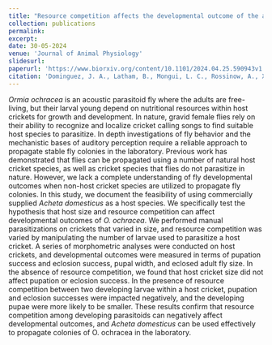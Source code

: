 ```yaml
---
title: "Resource competition affects the developmental outcome of the acoustic parasitoid fly *Ormia ochracea*"
collection: publications
permalink: 
excerpt: 
date: 30-05-2024
venue: 'Journal of Animal Physiology'
slidesurl:
paperurl: 'https://www.biorxiv.org/content/10.1101/2024.04.25.590943v1'
citation: 'Dominguez, J. A., Latham, B., Mongui, L. C., Rossinow, A., Xiong, Y., Schmidt, B. V., Vu, Q., Torres-Lopez, B. L., Henderson, P. A., Mason, A. C., & Lee, N. (2024). Resource competition affects the developmental outcome of the acoustic parasitoid flyOrmia ochracea. BioRxiv (Cold Spring Harbor Laboratory). https://doi.org/10.1101/2024.04.25.590943'
---
```


*Ormia ochracea* is an acoustic parasitoid fly where the adults are free-living, but their larval young depend on nutritional resources within host crickets for growth and development. In nature, gravid female flies rely on their ability to recognize and localize cricket calling songs to find suitable host species to parasitize. In depth investigations of fly behavior and the mechanistic bases of auditory perception require a reliable approach to propagate stable fly colonies in the laboratory. Previous work has demonstrated that flies can be propagated using a number of natural host cricket species, as well as cricket species that flies do not parasitize in nature. However, we lack a complete understanding of fly developmental outcomes when non-host cricket species are utilized to propagate fly colonies. In this study, we document the feasibility of using commercially supplied *Acheta domesticus* as a host species. We specifically test the hypothesis that host size and resource competition can affect developmental outcomes of *O. ochracea*. We performed manual parasitizations on crickets that varied in size, and resource competition was varied by manipulating the number of larvae used to parasitize a host cricket. A series of morphometric analyses were conducted on host crickets, and developmental outcomes were measured in terms of pupation success and eclosion success, pupal width, and eclosed adult fly size. In the absence of resource competition, we found that host cricket size did not affect pupation or eclosion success. In the presence of resource competition between two developing larvae within a host cricket, pupation and eclosion successes were impacted negatively, and the developing pupae were more likely to be smaller. These results confirm that resource competition among developing parasitoids can negatively affect developmental outcomes, and *Acheta domesticus* can be used effectively to propagate colonies of O. ochracea in the laboratory.
